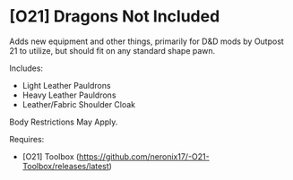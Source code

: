 # [O21] Dragons Not Included
Adds new equipment and other things, primarily for D&D mods by Outpost 21 to utilize, but should fit on any standard shape pawn.

Includes:
- Light Leather Pauldrons
- Heavy Leather Pauldrons
- Leather/Fabric Shoulder Cloak

Body Restrictions May Apply.

Requires: 
- [O21] Toolbox (https://github.com/neronix17/-O21-Toolbox/releases/latest)
